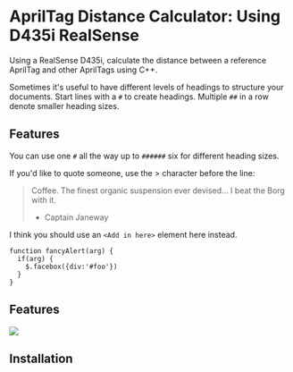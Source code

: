 # AprilTag Distance Calculator: Using D435i RealSense
Using a RealSense D435i, calculate the distance between a reference AprilTag and other AprilTags using C++.


Sometimes it's useful to have different levels of headings to structure your documents. Start lines with a `#` to create headings. Multiple `##` in a row denote smaller heading sizes.

## Features

You can use one `#` all the way up to `######` six for different heading sizes.

If you'd like to quote someone, use the > character before the line:

> Coffee. The finest organic suspension ever devised... I beat the Borg with it.
> - Captain Janeway

I think you should use an
`<Add in here>` element here instead.

    function fancyAlert(arg) {
      if(arg) {
        $.facebox({div:'#foo'})
      }
    }

## Features

![](Demo.gif)



## Installation
